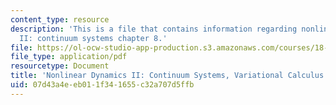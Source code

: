```yaml
---
content_type: resource
description: 'This is a file that contains information regarding nonlinear dynamics
  II: continuum systems chapter 8.'
file: https://ol-ocw-studio-app-production.s3.amazonaws.com/courses/18-354j-nonlinear-dynamics-ii-continuum-systems-spring-2015/07d43a4eeb011f341655c32a707d5ffb_MIT18_354JS15_Ch8.pdf
file_type: application/pdf
resourcetype: Document
title: 'Nonlinear Dynamics II: Continuum Systems, Variational Calculus'
uid: 07d43a4e-eb01-1f34-1655-c32a707d5ffb
---
```

